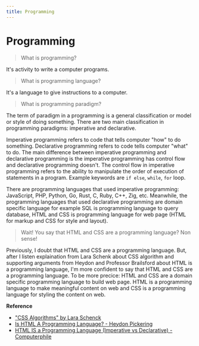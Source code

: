 ```yaml
---
title: Programming
---
```


# Programming

> What is programming?

It's activity to write a computer programs.

> What is programming language?

It's a language to give instructions to a computer.

> What is programming paradigm?

The term of paradigm in a programming is a general classification or model or style of doing something. There are two main classification in programming paradigms: imperative and declarative.

Imperative programming refers to code that tells computer "how" to do something. Declarative programming refers to code tells computer "what" to do. The main difference between imperative programming and declarative programming is the imperative programming has control flow and declarative programming doesn't. The control flow in imperative programming refers to the ability to manipulate the order of execution of statements in a program. Example keywords are `if else`, `while`, `for` loop.

There are programming languages that used imperative programming: JavaScript, PHP, Python, Go, Rust, C, Ruby, C++, Zig, etc. Meanwhile, the programming languages that used declarative programming are domain specific language for example SQL is programming language to query database, HTML and CSS is programming language for web page (HTML for markup and CSS for style and layout).

> Wait! You say that HTML and CSS are a programming language? Non sense!

Previously, I doubt that HTML and CSS are a programming language. But, after I listen explaination from Lara Schenk about CSS algorithm and supporting arguments from Heydon and Professor Brailsford about HTML is a programming language, I'm more confident to say that HTML and CSS are a programming language. To be more precice: HTML and CSS are a domain specific programming language to build web page. HTML is a programming language to make meaningful content on web and CSS is a programming language for styling the content on web.

**Reference**

- ["CSS Algorithms" by Lara Schenck](https://www.youtube.com/watch?v=dxY5CdZNzsk)
- [Is HTML A Programming Language? - Heydon Pickering](https://www.youtube.com/watch?v=P1MJU6l_1WM)
- [HTML IS a Programming Language (Imperative vs Declarative) - Computerphile](https://www.youtube.com/watch?v=4A2mWqLUpzw)